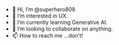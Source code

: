 - 👋 Hi, I’m @superhero808
- 👀 I’m interested in UX.
- 🌱 I’m currently learning Generative AI.
- 💞️ I’m looking to collaborate on anything.
- 📫 How to reach me ...don't!

<!---
superhero808/superhero808 is a ✨ special ✨ repository because its `README.md` (this file) appears on your GitHub profile.
You can click the Preview link to take a look at your changes.
--->
